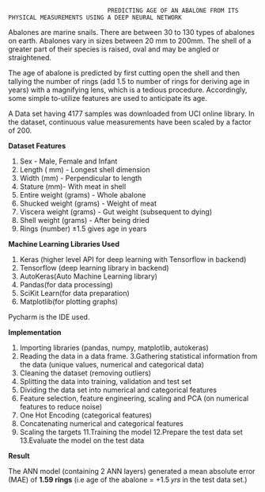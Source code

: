                                 PREDICTING AGE OF AN ABALONE FROM ITS PHYSICAL MEASUREMENTS USING A DEEP NEURAL NETWORK

Abalones are marine snails. There are between 30 to 130 types of abalones on earth. Abalones vary in sizes between 20 mm to 200mm. The shell of a greater part of their species 
is raised, oval and may be angled or straightened. 

The age of abalone is predicted by first cutting open the shell and then tallying the number of rings (add 1.5 to number of rings for deriving age in years) with a magnifying
lens, which is a tedious procedure. Accordingly, some simple to-utilize features are used to anticipate its age. 

A Data set having 4177 samples was downloaded from UCI online library. In the dataset, continuous value measurements have been scaled by a factor of 200.

 **Dataset Features** 
 
1. Sex - Male, Female and Infant 
2. 	Length ( mm) - Longest shell dimension
3. 	Width (mm) - Perpendicular to length 
4. 	Stature (mm)- With meat in shell 
5. 	Entire weight (grams) - Whole abalone 
6. 	Shucked weight (grams) - Weight of meat 
7. 	Viscera weight (grams) - Gut weight (subsequent to dying) 
8. 	Shell weight (grams) - After being dried 
9.	Rings (number) ±1.5 gives age in years

**Machine Learning Libraries Used**

1. Keras (higher level API for deep learning with Tensorflow in backend)
2. Tensorflow (deep learning library in backend)
3. AutoKeras(Auto Machine Learning library)
4. Pandas(for data processing)
5. SciKit Learn(for data preparation) 
6. Matplotlib(for plotting graphs)

Pycharm is the IDE used.  

 
**Implementation**

1. Importing libraries (pandas, numpy, matplotlib, autokeras) 
2. Reading the data in a data frame. 
3.Gathering statistical information from the data   (unique values, numerical and categorical data)
4. Cleaning the dataset (removing outliers)
5. Splitting the data into training, validation and test set
6. Dividing the data set into numerical and categorical features
7. Feature selection, feature engineering, scaling and PCA (on numerical features to reduce noise)
8. One Hot Encoding (categorical features)
9. Concatenating numerical and categorical features
10. Scaling the  targets
11.Training the   model
12.Prepare the test data set
13.Evaluate the model on the test data


 **Result**

The ANN model (containing 2 ANN layers) generated a mean absolute error (MAE) of **1.59 rings** (i.e age of the abalone = +1.5 𝑦𝑟𝑠  in the test data set.)
